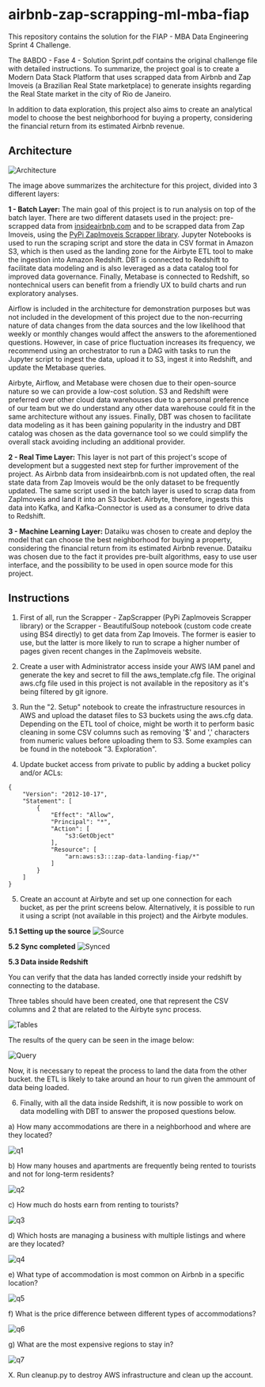 # airbnb-zap-scrapping-ml-mba-fiap
This repository contains the solution for the FIAP - MBA Data Engineering Sprint 4 Challenge.

The 8ABDO - Fase 4 - Solution Sprint.pdf contains the original challenge file with detailed instructions. To summarize, the project goal is to create a Modern Data Stack Platform that uses scrapped data from Airbnb and Zap Imoveis (a Brazilian Real State marketplace) to generate insights regarding the Real State market in the city of Rio de Janeiro.

In addition to data exploration, this project also aims to create an analytical model to choose the best neighborhood for buying a property, considering the financial return from its estimated Airbnb revenue.

## Architecture

![Architecture](imgs/architecture.png)

The image above summarizes the architecture for this project, divided into 3 different layers:

**1 - Batch Layer:** The main goal of this project is to run analysis on top of the batch layer. There are two different datasets used in the project: pre-scrapped data from [insideairbnb.com](http://insideairbnb.com/) and to be scrapped data from Zap Imoveis, using the [PyPi ZapImoveis Scrapper library](https://pypi.org/project/zapimoveis-scraper/). Jupyter Notebooks is used to run the scraping script and store the data in CSV format in Amazon S3, which is then used as the landing zone for the Airbyte ETL tool to make the ingestion into Amazon Redshift. DBT is connected to Redshift to facilitate data modeling and is also leveraged as a data catalog tool for improved data governance. Finally, Metabase is connected to Redshift, so nontechnical users can benefit from a friendly UX to build charts and run exploratory analyses. 

Airflow is included in the architecture for demonstration purposes but was not included in the development of this project due to the non-recurring nature of data changes from the data sources and the low likelihood that weekly or monthly changes would affect the answers to the aforementioned questions. However, in case of price fluctuation increases its frequency, we recommend using an orchestrator to run a DAG with tasks to run the Jupyter script to ingest the data, upload it to S3, ingest it into Redshift, and update the Metabase queries.

Airbyte, Airflow, and Metabase were chosen due to their open-source nature so we can provide a low-cost solution. S3 and Redshift were preferred over other cloud data warehouses due to a personal preference of our team but we do understand any other data warehouse could fit in the same architecture without any issues. Finally, DBT was chosen to facilitate data modeling as it has been gaining popularity in the industry and DBT catalog was chosen as the data governance tool so we could simplify the overall stack avoiding including an additional provider.

**2 - Real Time Layer:** This layer is not part of this project's scope of development but a suggested next step for further improvement of the project. As Airbnb data from insideairbnb.com is not updated often, the real state data from Zap Imoveis would be the only dataset to be frequently updated. The same script used in the batch layer is used to scrap data from ZapImoveis and land it into an S3 bucket. Airbyte, therefore, ingests this data into Kafka, and Kafka-Connector is used as a consumer to drive data to Redshift.

**3 - Machine Learning Layer:** Dataiku was chosen to create and deploy the model that can choose the best neighborhood for buying a property, considering the financial return from its estimated Airbnb revenue. Dataiku was chosen due to the fact it provides pre-built algorithms, easy to use user interface, and the possibility to be used in open source mode for this project.

## Instructions

1. First of all, run the Scrapper - ZapScrapper (PyPi ZapImoveis Scrapper library) or the Scrapper - BeautifulSoup notebook (custom code create using BS4 directly) to get data from Zap Imoveis. The former is easier to use, but the latter is more likely to run to scrape a higher number of pages given recent changes in the ZapImoveis website.

2. Create a user with Administrator access inside your AWS IAM panel and generate the key and secret to fill the aws_template.cfg file. The original aws.cfg file used in this project is not available in the repository as it's being filtered by git ignore.

3. Run the "2. Setup" notebook to create the infrastructure resources in AWS and upload the dataset files to S3 buckets using the aws.cfg data. Depending on the ETL tool of choice, might be worth it to perform basic cleaning in some CSV columns such as removing '$' and ',' characters from numeric values before uploading them to S3. Some examples can be found in the notebook "3. Exploration".

4. Update bucket access from private to public by adding a bucket policy and/or ACLs:

```
{
    "Version": "2012-10-17",
    "Statement": [
        {
            "Effect": "Allow",
            "Principal": "*",
            "Action": [
                "s3:GetObject"
            ],
            "Resource": [
                "arn:aws:s3:::zap-data-landing-fiap/*"
            ]
        }
    ]
}
```


5. Create an account at Airbyte and set up one connection for each bucket, as per the print screens below. Alternatively, it is possible to run it using a script (not available in this project) and the Airbyte modules.

**5.1 Setting up the source**
![Source](imgs/airbyte_1.png)

**5.2 Sync completed**
![Synced](imgs/airbyte_2.png)

**5.3 Data inside Redshift**

You can verify that the data has landed correctly inside your redshift by connecting to the database. 

Three tables should have been created, one that represent the CSV columns and 2 that are related to the Airbyte sync process. 

![Tables](imgs/redshift_1.png)

The results of the query can be seen in the image below:

![Query](imgs/redshift_2.png)

Now, it is necessary to repeat the process to land the data from the other bucket. the ETL is likely to take around an hour to run given the ammount of data being loaded.

6. Finally, with all the data inside Redshift, it is now possible to work on data modelling with DBT to answer the proposed questions below.

a) How many accommodations are there in a neighborhood and where are they located?

![q1](imgs/q1.png)

b) How many houses and apartments are frequently being rented to tourists and not for long-term residents?

![q2](imgs/q2.png)

c) How much do hosts earn from renting to tourists?

![q3](imgs/q3.png)

d) Which hosts are managing a business with multiple listings and where are they located?

![q4](imgs/q4.png)

e) What type of accommodation is most common on Airbnb in a specific location?

![q5](imgs/q5.png)

f) What is the price difference between different types of accommodations?

![q6](imgs/q6.png)

g) What are the most expensive regions to stay in?

![q7](imgs/q7.png)


X. Run cleanup.py to destroy AWS infrastructure and clean up the account.
